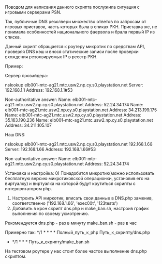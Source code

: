 Поводом для написания данного скрипта послужила ситуация с игровыми серверами PSN.

Так, публичные DNS резолвери множество ответов по запросам от игровых приставок, часть которых была в спиках РКН. Приставка же, не понимала особенностей национального фаервола и брала первый IP из списка.

Данный скрипт обращается к роутеру микротик по средствам API, проверяя DNS кэш и внося статические записи после проверки вхождения резолвируемых IP в реестр РКН.

Пример:

Сервер провайдера:

nslookup elb001-mtc-ag21.mtc.usw2.np.cy.s0.playstation.net
Server: 192.168.1.1
Address: 192.168.1.1#53

Non-authoritative answer:
Name: elb001-mtc-ag21.mtc.usw2.np.cy.s0.playstation.net
Address: 52.24.34.174
Name: elb001-mtc-ag21.mtc.usw2.np.cy.s0.playstation.net
Address: 34.213.199.175
Name: elb001-mtc-ag21.mtc.usw2.np.cy.s0.playstation.net
Address: 35.163.190.236
Name: elb001-mtc-ag21.mtc.usw2.np.cy.s0.playstation.net
Address: 34.211.105.107

Наш DNS:

nslookup elb001-mtc-ag21.mtc.usw2.np.cy.s0.playstation.net 192.168.1.66
Server: 192.168.1.66
Address: 192.168.1.66#53

Non-authoritative answer:
Name: elb001-mtc-ag21.mtc.usw2.np.cy.s0.playstation.net
Address: 52.24.34.174


Установка и настройка:
0) Понадобится микротик(можно использовать бесплатную версию микротиковской операционки, установив его на виртуалку) и виртуалка на которой будут крутиться скрипты с интерпритатором php.
1) Настроить API миркотик, вписать свои данные в DNS.php заменив, соответственно ('192.168.1.66', 'exec00t', '123tests')
2) Добавить в крон скрипт dns.php и make_ban.sh, настроив график выполнения по своему усмотрению. 

Рекомендуется dns.php  - раз в минуту
make_ban.sh - раз в час

Примерно так:
*/1 * * * * Полный_путь_к_php Путь_к_скрипту/dns.php
* */1 * * * Путь_к_скрипту/make_ban.sh

На тестовом роутере у нас стоит более частое выполнение dns.php скриптом.
